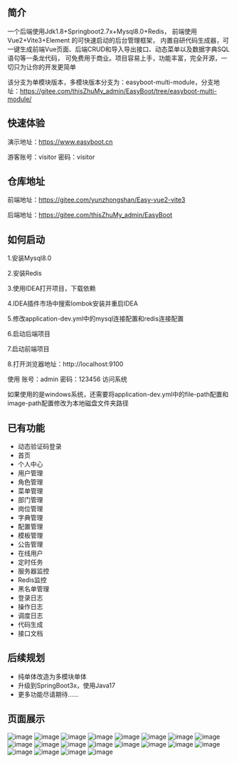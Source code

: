 ## 简介
一个后端使用Jdk1.8+Springboot2.7x+Mysql8.0+Redis，
前端使用Vue2+Vite3+Element 的可快速启动的后台管理框架，
内置自研代码生成器，可一键生成前端Vue页面、后端CRUD和导入导出接口、动态菜单以及数据字典SQL语句等一条龙代码，
可免费用于商业。项目容易上手，功能丰富，完全开源，一切只为让你的开发更简单

该分支为单模块版本，多模块版本分支为：easyboot-multi-module，分支地址：https://gitee.com/thisZhuMy_admin/EasyBoot/tree/easyboot-multi-module/

## 快速体验
演示地址：https://www.easyboot.cn

游客账号：visitor 密码：visitor

## 仓库地址
前端地址：https://gitee.com/yunzhongshan/Easy-vue2-vite3

后端地址：https://gitee.com/thisZhuMy_admin/EasyBoot

## 如何启动
1.安装Mysql8.0

2.安装Redis

3.使用IDEA打开项目，下载依赖

4.IDEA插件市场中搜索lombok安装并重启IDEA

5.修改application-dev.yml中的mysql连接配置和redis连接配置

6.启动后端项目

7.启动前端项目

8.打开浏览器地址：http://localhost:9100

使用 账号：admin 密码：123456 访问系统

如果使用的是windows系统，还需要将application-dev.yml中的file-path配置和image-path配置修改为本地磁盘文件夹路径


## 已有功能
<ul>
    <li>动态验证码登录</li>
    <li>首页</li>
    <li>个人中心</li>
    <li>用户管理</li>
    <li>角色管理</li>
    <li>菜单管理</li>
    <li>部门管理</li>
    <li>岗位管理</li>
    <li>字典管理</li>
    <li>配置管理</li>
    <li>模板管理</li>
    <li>公告管理</li>
    <li>在线用户</li>
    <li>定时任务</li>
    <li>服务器监控</li>
    <li>Redis监控</li>
    <li>黑名单管理</li>
    <li>登录日志</li>
    <li>操作日志</li>
    <li>调度日志</li>
    <li>代码生成</li>
    <li>接口文档</li>

</ul>

## 后续规划
<ul>
    <li>纯单体改造为多模块单体</li>
    <li>升级到SpringBoot3x，使用Java17</li>
    <li>更多功能尽请期待......</li>
</ul>

## 页面展示
![image](doc/login.png)
![image](doc/admin-user.png)
![image](doc/role.png)
![image](doc/menu.png)
![image](doc/department.png)
![image](doc/post.png)
![image](doc/data-dict-domain.png)
![image](doc/sys-config-domain.png)
![image](doc/template-config.png)
![image](doc/notice.png)
![image](doc/online-user.png)
![image](doc/scheduled-task.png)
![image](doc/server.png)
![image](doc/redis.png)
![image](doc/blacklist.png)
![image](doc/login-log.png)
![image](doc/operation-log.png)
![image](doc/gen.png)
![image](doc/template-param-config.png)
![image](doc/doc.png)